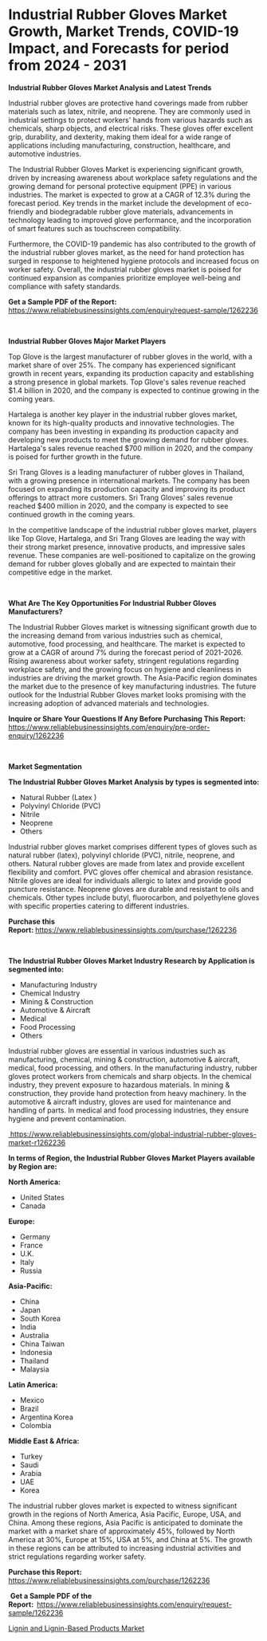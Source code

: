 <p><h1>Industrial Rubber Gloves Market Growth, Market Trends, COVID-19 Impact, and Forecasts for period from 2024 - 2031</h1></p><p><strong>Industrial Rubber Gloves Market Analysis and Latest Trends</strong></p>
<p><p>Industrial rubber gloves are protective hand coverings made from rubber materials such as latex, nitrile, and neoprene. They are commonly used in industrial settings to protect workers' hands from various hazards such as chemicals, sharp objects, and electrical risks. These gloves offer excellent grip, durability, and dexterity, making them ideal for a wide range of applications including manufacturing, construction, healthcare, and automotive industries.</p><p>The Industrial Rubber Gloves Market is experiencing significant growth, driven by increasing awareness about workplace safety regulations and the growing demand for personal protective equipment (PPE) in various industries. The market is expected to grow at a CAGR of 12.3% during the forecast period. Key trends in the market include the development of eco-friendly and biodegradable rubber glove materials, advancements in technology leading to improved glove performance, and the incorporation of smart features such as touchscreen compatibility.</p><p>Furthermore, the COVID-19 pandemic has also contributed to the growth of the industrial rubber gloves market, as the need for hand protection has surged in response to heightened hygiene protocols and increased focus on worker safety. Overall, the industrial rubber gloves market is poised for continued expansion as companies prioritize employee well-being and compliance with safety standards.</p></p>
<p><strong>Get a Sample PDF of the Report:&nbsp;</strong> <a href="https://www.reliablebusinessinsights.com/enquiry/request-sample/1262236">https://www.reliablebusinessinsights.com/enquiry/request-sample/1262236</a></p>
<p>&nbsp;</p>
<p><strong>Industrial Rubber Gloves Major Market Players</strong></p>
<p><p>Top Glove is the largest manufacturer of rubber gloves in the world, with a market share of over 25%. The company has experienced significant growth in recent years, expanding its production capacity and establishing a strong presence in global markets. Top Glove's sales revenue reached $1.4 billion in 2020, and the company is expected to continue growing in the coming years.</p><p>Hartalega is another key player in the industrial rubber gloves market, known for its high-quality products and innovative technologies. The company has been investing in expanding its production capacity and developing new products to meet the growing demand for rubber gloves. Hartalega's sales revenue reached $700 million in 2020, and the company is poised for further growth in the future.</p><p>Sri Trang Gloves is a leading manufacturer of rubber gloves in Thailand, with a growing presence in international markets. The company has been focused on expanding its production capacity and improving its product offerings to attract more customers. Sri Trang Gloves' sales revenue reached $400 million in 2020, and the company is expected to see continued growth in the coming years.</p><p>In the competitive landscape of the industrial rubber gloves market, players like Top Glove, Hartalega, and Sri Trang Gloves are leading the way with their strong market presence, innovative products, and impressive sales revenue. These companies are well-positioned to capitalize on the growing demand for rubber gloves globally and are expected to maintain their competitive edge in the market.</p></p>
<p>&nbsp;</p>
<p><strong>What Are The Key Opportunities For Industrial Rubber Gloves Manufacturers?</strong></p>
<p><p>The Industrial Rubber Gloves market is witnessing significant growth due to the increasing demand from various industries such as chemical, automotive, food processing, and healthcare. The market is expected to grow at a CAGR of around 7% during the forecast period of 2021-2026. Rising awareness about worker safety, stringent regulations regarding workplace safety, and the growing focus on hygiene and cleanliness in industries are driving the market growth. The Asia-Pacific region dominates the market due to the presence of key manufacturing industries. The future outlook for the Industrial Rubber Gloves market looks promising with the increasing adoption of advanced materials and technologies.</p></p>
<p><strong>Inquire or Share Your Questions If Any Before Purchasing This Report:</strong> <a href="https://www.reliablebusinessinsights.com/enquiry/pre-order-enquiry/1262236">https://www.reliablebusinessinsights.com/enquiry/pre-order-enquiry/1262236</a></p>
<p>&nbsp;</p>
<p><strong>Market Segmentation</strong></p>
<p><strong>The Industrial Rubber Gloves Market Analysis by types is segmented into:</strong></p>
<p><ul><li>Natural Rubber (Latex )</li><li>Polyvinyl Chloride (PVC)</li><li>Nitrile</li><li>Neoprene</li><li>Others</li></ul></p>
<p><p>Industrial rubber gloves market comprises different types of gloves such as natural rubber (latex), polyvinyl chloride (PVC), nitrile, neoprene, and others. Natural rubber gloves are made from latex and provide excellent flexibility and comfort. PVC gloves offer chemical and abrasion resistance. Nitrile gloves are ideal for individuals allergic to latex and provide good puncture resistance. Neoprene gloves are durable and resistant to oils and chemicals. Other types include butyl, fluorocarbon, and polyethylene gloves with specific properties catering to different industries.</p></p>
<p><strong>Purchase this Report:&nbsp;</strong><a href="https://www.reliablebusinessinsights.com/purchase/1262236">https://www.reliablebusinessinsights.com/purchase/1262236</a></p>
<p>&nbsp;</p>
<p><strong>The Industrial Rubber Gloves Market Industry Research by Application is segmented into:</strong></p>
<p><ul><li>Manufacturing Industry</li><li>Chemical Industry</li><li>Mining & Construction</li><li>Automotive & Aircraft</li><li>Medical</li><li>Food Processing</li><li>Others</li></ul></p>
<p><p>Industrial rubber gloves are essential in various industries such as manufacturing, chemical, mining & construction, automotive & aircraft, medical, food processing, and others. In the manufacturing industry, rubber gloves protect workers from chemicals and sharp objects. In the chemical industry, they prevent exposure to hazardous materials. In mining & construction, they provide hand protection from heavy machinery. In the automotive & aircraft industry, gloves are used for maintenance and handling of parts. In medical and food processing industries, they ensure hygiene and prevent contamination.</p></p>
<p><a href="https://www.reliablebusinessinsights.com/global-industrial-rubber-gloves-market-r1262236">&nbsp;https://www.reliablebusinessinsights.com/global-industrial-rubber-gloves-market-r1262236</a></p>
<p><strong>In terms of Region, the Industrial Rubber Gloves Market Players available by Region are:</strong></p>
<p>
    <p> <strong> North America: </strong>
        <ul>
            <li>United States</li>
            <li>Canada</li>
        </ul>
        </p> 
    <p> <strong> Europe: </strong>
        <ul>
            <li>Germany</li>
            <li>France</li>
            <li>U.K.</li>
            <li>Italy</li>
            <li>Russia</li>
        </ul>
        </p> 
    <p> <strong> Asia-Pacific: </strong>
        <ul>
            <li>China</li>
            <li>Japan</li>
            <li>South Korea</li>
            <li>India</li>
            <li>Australia</li>
            <li>China Taiwan</li>
            <li>Indonesia</li>
            <li>Thailand</li>
            <li>Malaysia</li>
        </ul>
        </p> 
    <p> <strong> Latin America: </strong>
        <ul>
            <li>Mexico</li>
            <li>Brazil</li>
            <li>Argentina Korea</li>
            <li>Colombia</li>
        </ul>
        </p> 
    <p> <strong> Middle East & Africa: </strong>
        <ul>
            <li>Turkey</li>
            <li>Saudi</li>
            <li>Arabia</li>
            <li>UAE</li>
            <li>Korea</li>
        </ul>
    </p>
    </p>
<p><p>The industrial rubber gloves market is expected to witness significant growth in the regions of North America, Asia Pacific, Europe, USA, and China. Among these regions, Asia Pacific is anticipated to dominate the market with a market share of approximately 45%, followed by North America at 30%, Europe at 15%, USA at 5%, and China at 5%. The growth in these regions can be attributed to increasing industrial activities and strict regulations regarding worker safety.</p></p>
<p><strong>Purchase this Report: </strong><a href="https://www.reliablebusinessinsights.com/purchase/1262236">https://www.reliablebusinessinsights.com/purchase/1262236</a></p>
<p>&nbsp;<strong>Get a Sample PDF of the Report:&nbsp;&nbsp;</strong><a href="https://www.reliablebusinessinsights.com/enquiry/request-sample/1262236">https://www.reliablebusinessinsights.com/enquiry/request-sample/1262236</a></p>
<p><strong></strong></p>
<p><p><a href="https://github.com/caicuccucga/Market-Research-Report-List-1/blob/main/lignin-and-lignin-based-products-market.md">Lignin and Lignin-Based Products Market</a></p></p>